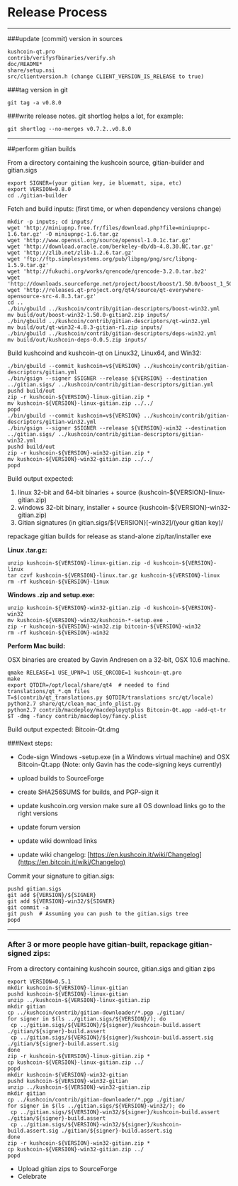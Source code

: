 Release Process
====================

* * *

###update (commit) version in sources


	kushcoin-qt.pro
	contrib/verifysfbinaries/verify.sh
	doc/README*
	share/setup.nsi
	src/clientversion.h (change CLIENT_VERSION_IS_RELEASE to true)

###tag version in git

	git tag -a v0.8.0

###write release notes. git shortlog helps a lot, for example:

	git shortlog --no-merges v0.7.2..v0.8.0

* * *

##perform gitian builds

 From a directory containing the kushcoin source, gitian-builder and gitian.sigs
  
	export SIGNER=(your gitian key, ie bluematt, sipa, etc)
	export VERSION=0.8.0
	cd ./gitian-builder

 Fetch and build inputs: (first time, or when dependency versions change)

	mkdir -p inputs; cd inputs/
	wget 'http://miniupnp.free.fr/files/download.php?file=miniupnpc-1.6.tar.gz' -O miniupnpc-1.6.tar.gz
	wget 'http://www.openssl.org/source/openssl-1.0.1c.tar.gz'
	wget 'http://download.oracle.com/berkeley-db/db-4.8.30.NC.tar.gz'
	wget 'http://zlib.net/zlib-1.2.6.tar.gz'
	wget 'ftp://ftp.simplesystems.org/pub/libpng/png/src/libpng-1.5.9.tar.gz'
	wget 'http://fukuchi.org/works/qrencode/qrencode-3.2.0.tar.bz2'
	wget 'http://downloads.sourceforge.net/project/boost/boost/1.50.0/boost_1_50_0.tar.bz2'
	wget 'http://releases.qt-project.org/qt4/source/qt-everywhere-opensource-src-4.8.3.tar.gz'
	cd ..
	./bin/gbuild ../kushcoin/contrib/gitian-descriptors/boost-win32.yml
	mv build/out/boost-win32-1.50.0-gitian2.zip inputs/
	./bin/gbuild ../kushcoin/contrib/gitian-descriptors/qt-win32.yml
	mv build/out/qt-win32-4.8.3-gitian-r1.zip inputs/
	./bin/gbuild ../kushcoin/contrib/gitian-descriptors/deps-win32.yml
	mv build/out/kushcoin-deps-0.0.5.zip inputs/

 Build kushcoind and kushcoin-qt on Linux32, Linux64, and Win32:
  
	./bin/gbuild --commit kushcoin=v${VERSION} ../kushcoin/contrib/gitian-descriptors/gitian.yml
	./bin/gsign --signer $SIGNER --release ${VERSION} --destination ../gitian.sigs/ ../kushcoin/contrib/gitian-descriptors/gitian.yml
	pushd build/out
	zip -r kushcoin-${VERSION}-linux-gitian.zip *
	mv kushcoin-${VERSION}-linux-gitian.zip ../../
	popd
	./bin/gbuild --commit kushcoin=v${VERSION} ../kushcoin/contrib/gitian-descriptors/gitian-win32.yml
	./bin/gsign --signer $SIGNER --release ${VERSION}-win32 --destination ../gitian.sigs/ ../kushcoin/contrib/gitian-descriptors/gitian-win32.yml
	pushd build/out
	zip -r kushcoin-${VERSION}-win32-gitian.zip *
	mv kushcoin-${VERSION}-win32-gitian.zip ../../
	popd

  Build output expected:

  1. linux 32-bit and 64-bit binaries + source (kushcoin-${VERSION}-linux-gitian.zip)
  2. windows 32-bit binary, installer + source (kushcoin-${VERSION}-win32-gitian.zip)
  3. Gitian signatures (in gitian.sigs/${VERSION}[-win32]/(your gitian key)/

repackage gitian builds for release as stand-alone zip/tar/installer exe

**Linux .tar.gz:**

	unzip kushcoin-${VERSION}-linux-gitian.zip -d kushcoin-${VERSION}-linux
	tar czvf kushcoin-${VERSION}-linux.tar.gz kushcoin-${VERSION}-linux
	rm -rf kushcoin-${VERSION}-linux

**Windows .zip and setup.exe:**

	unzip kushcoin-${VERSION}-win32-gitian.zip -d kushcoin-${VERSION}-win32
	mv kushcoin-${VERSION}-win32/kushcoin-*-setup.exe .
	zip -r kushcoin-${VERSION}-win32.zip bitcoin-${VERSION}-win32
	rm -rf kushcoin-${VERSION}-win32

**Perform Mac build:**

  OSX binaries are created by Gavin Andresen on a 32-bit, OSX 10.6 machine.

	qmake RELEASE=1 USE_UPNP=1 USE_QRCODE=1 kushcoin-qt.pro
	make
	export QTDIR=/opt/local/share/qt4  # needed to find translations/qt_*.qm files
	T=$(contrib/qt_translations.py $QTDIR/translations src/qt/locale)
	python2.7 share/qt/clean_mac_info_plist.py
	python2.7 contrib/macdeploy/macdeployqtplus Bitcoin-Qt.app -add-qt-tr $T -dmg -fancy contrib/macdeploy/fancy.plist

 Build output expected: Bitcoin-Qt.dmg

###Next steps:

* Code-sign Windows -setup.exe (in a Windows virtual machine) and
  OSX Bitcoin-Qt.app (Note: only Gavin has the code-signing keys currently)

* upload builds to SourceForge

* create SHA256SUMS for builds, and PGP-sign it

* update kushcoin.org version
  make sure all OS download links go to the right versions

* update forum version

* update wiki download links

* update wiki changelog: [https://en.kushcoin.it/wiki/Changelog](https://en.bitcoin.it/wiki/Changelog)

Commit your signature to gitian.sigs:

	pushd gitian.sigs
	git add ${VERSION}/${SIGNER}
	git add ${VERSION}-win32/${SIGNER}
	git commit -a
	git push  # Assuming you can push to the gitian.sigs tree
	popd

-------------------------------------------------------------------------

### After 3 or more people have gitian-built, repackage gitian-signed zips:

From a directory containing kushcoin source, gitian.sigs and gitian zips

	export VERSION=0.5.1
	mkdir kushcoin-${VERSION}-linux-gitian
	pushd kushcoin-${VERSION}-linux-gitian
	unzip ../kushcoin-${VERSION}-linux-gitian.zip
	mkdir gitian
	cp ../kushcoin/contrib/gitian-downloader/*.pgp ./gitian/
	for signer in $(ls ../gitian.sigs/${VERSION}/); do
	 cp ../gitian.sigs/${VERSION}/${signer}/kushcoin-build.assert ./gitian/${signer}-build.assert
	 cp ../gitian.sigs/${VERSION}/${signer}/kushcoin-build.assert.sig ./gitian/${signer}-build.assert.sig
	done
	zip -r kushcoin-${VERSION}-linux-gitian.zip *
	cp kushcoin-${VERSION}-linux-gitian.zip ../
	popd
	mkdir kushcoin-${VERSION}-win32-gitian
	pushd kushcoin-${VERSION}-win32-gitian
	unzip ../kushcoin-${VERSION}-win32-gitian.zip
	mkdir gitian
	cp ../kushcoin/contrib/gitian-downloader/*.pgp ./gitian/
	for signer in $(ls ../gitian.sigs/${VERSION}-win32/); do
	 cp ../gitian.sigs/${VERSION}-win32/${signer}/kushcoin-build.assert ./gitian/${signer}-build.assert
	 cp ../gitian.sigs/${VERSION}-win32/${signer}/kushcoin-build.assert.sig ./gitian/${signer}-build.assert.sig
	done
	zip -r kushcoin-${VERSION}-win32-gitian.zip *
	cp kushcoin-${VERSION}-win32-gitian.zip ../
	popd

- Upload gitian zips to SourceForge
- Celebrate 
